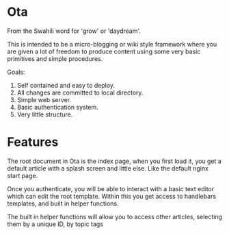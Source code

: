 # Ota

From the Swahili word for 'grow' or 'daydream'.

This is intended to be a micro-blogging or wiki style framework where you
are given a lot of freedom to produce content using some very basic
primitives and simple procedures.

Goals:

 1. Self contained and easy to deploy.
 2. All changes are committed to local directory.
 3. Simple web server.
 4. Basic authentication system.
 5. Very little structure.

# Features

The root document in Ota is the index page, when you first load it, you get a
default article with a splash screen and little else. Like the default nginx
start page.

Once you authenticate, you will be able to interact with a basic text editor
which can edit the root template. Within this you get access to handlebars
templates, and built in helper functions.

The built in helper functions will allow you to access other articles,
selecting them by a unique ID, by topic tags
